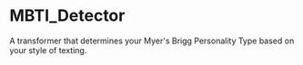 # MBTI_Detector
A transformer that determines your Myer's Brigg Personality Type based on your style of texting. 

